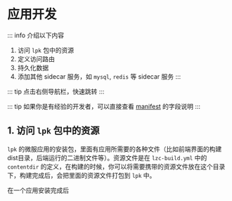 # 应用开发

::: info
介绍以下内容
  1. 访问 `lpk` 包中的资源
  2. 定义访问路由
  3. 持久化数据
  4. 添加其他 sidecar 服务，如 `mysql`, `redis` 等 sidecar 服务
:::

::: tip
点击右侧导航栏，快速跳转
:::

::: tip
如果你是有经验的开发者，可以直接查看 [manifest](https://gitee.com/linakesi/lzc-sdk/blob/master/docs/manifest.yml) 的字段说明
:::

## 1. 访问 `lpk` 包中的资源

`lpk` 的微服应用的安装包，里面有应用所需要的各种文件（比如前端界面的构建dist目录，后端运行的二进制文件等）。资源文件是在 `lzc-build.yml` 中的 `contentdir` 的定义，在构建的时候，你可以将需要携带的资源文件放在这个目录下，构建完成后，会把里面的资源文件打包到 `lpk` 中。

在一个应用安装完成后
